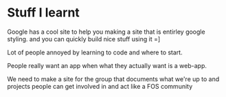 # Stuff I learnt

Google has a cool site to help you making a site that is entirley google styling. and you can quickly build nice stuff using it =]

Lot of people annoyed by learning to code and where to start.

People really want an app when what they actually want is a web-app.

We need to make a site for the group that documents what we're up to and projects people can get involved in and act like a FOS community